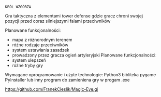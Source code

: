     KRÓL WZGÓRZA
Gra taktyczna z elementami tower defense gdzie gracz chroni swojej pozycji przed coraz silniejszymi falami przeciwników

Planowane funkcjonalności:
  - mapa z różnorodnym terenem
  - różne rodzaje przeciwników
  - system ustawiania zasadzek
  - prowadzony przez gracza ogień artyleryjski
Planowane funkcjonalności:
  - system ulepszeń
  - różne tryby gry

Wymagane oprogramowanie i użyte technologie:
Python3
bibliteka pygame
PyInstaller lub inny program do zamieniena gry w progam .exe

https://github.com/FranekCieslik/Magic-Eye.gi
